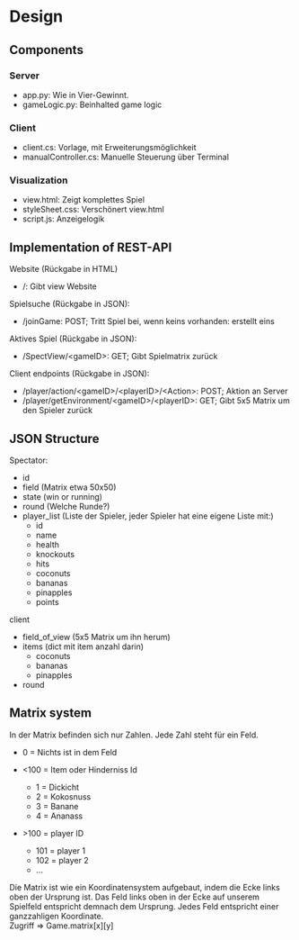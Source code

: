 # Design

## Components

### Server

* app.py: Wie in Vier-Gewinnt. 
* gameLogic.py: Beinhalted game logic

### Client

* client.cs: Vorlage, mit Erweiterungsmöglichkeit
* manualController.cs: Manuelle Steuerung über Terminal

### Visualization

* view.html: Zeigt komplettes Spiel
* styleSheet.css: Verschönert view.html
* script.js: Anzeigelogik

## Implementation of REST-API

Website (Rückgabe in HTML)
* /: Gibt view Website

Spielsuche (Rückgabe in JSON):
* /joinGame: POST; Tritt Spiel bei, wenn keins vorhanden: erstellt eins

Aktives Spiel (Rückgabe in JSON):
* /SpectView/\<gameID>: GET; Gibt Spielmatrix zurück

Client endpoints (Rückgabe in JSON):
* /player/action/\<gameID>/\<playerID>/\<Action>: POST; Aktion an Server
* /player/getEnvironment/\<gameID>/\<playerID>: GET; Gibt 5x5 Matrix um den Spieler zurück



## JSON Structure

Spectator:
* id
* field (Matrix etwa 50x50)
* state (win or running)
* round (Welche Runde?)
* player_list (Liste der Spieler, jeder Spieler hat eine eigene Liste mit:)
    * id
    * name
    * health
    * knockouts
    * hits
    * coconuts 
    * bananas
    * pinapples
    * points

client
* field_of_view (5x5 Matrix um ihn herum)
* items (dict mit item anzahl darin)
    * coconuts
    * bananas
    * pinapples
* round

## Matrix system

In der Matrix befinden sich nur Zahlen. Jede Zahl steht für ein Feld.

* 0 = Nichts ist in dem Feld
* <100 = Item oder Hinderniss Id
    * 1 = Dickicht
    * 2 = Kokosnuss
    * 3 = Banane
    * 4 = Ananass

* \>100 = player ID 
    * 101 = player 1
    * 102 = player 2
    * ...

Die Matrix ist wie ein Koordinatensystem aufgebaut, indem die Ecke links oben der Ursprung ist. Das Feld links oben in der Ecke auf unserem Spielfeld entspricht demnach dem Ursprung. 
Jedes Feld entspricht einer ganzzahligen Koordinate.  
Zugriff => Game.matrix[x][y]


